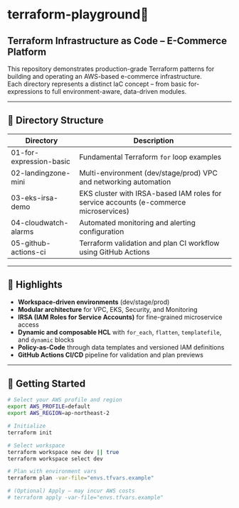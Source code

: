 # terraform-playground🌳

## Terraform Infrastructure as Code – E-Commerce Platform

This repository demonstrates production-grade Terraform patterns for building and operating an AWS-based e-commerce infrastructure.  
Each directory represents a distinct IaC concept – from basic for-expressions to full environment-aware, data-driven modules.

---

## 📁 Directory Structure

| Directory | Description |
|------------|-------------|
| 01-for-expression-basic | Fundamental Terraform `for` loop examples |
| 02-landingzone-mini | Multi-environment (dev/stage/prod) VPC and networking automation |
| 03-eks-irsa-demo | EKS cluster with IRSA-based IAM roles for service accounts (e-commerce microservices) |
| 04-cloudwatch-alarms | Automated monitoring and alerting configuration |
| 05-github-actions-ci | Terraform validation and plan CI workflow using GitHub Actions |

---

## 🧠 Highlights
- **Workspace-driven environments** (dev/stage/prod)
- **Modular architecture** for VPC, EKS, Security, and Monitoring
- **IRSA (IAM Roles for Service Accounts)** for fine-grained microservice access
- **Dynamic and composable HCL** with `for_each`, `flatten`, `templatefile`, and `dynamic` blocks
- **Policy-as-Code** through data templates and versioned IAM definitions
- **GitHub Actions CI/CD** pipeline for validation and plan previews

---

## 🚀 Getting Started
```bash
# Select your AWS profile and region
export AWS_PROFILE=default
export AWS_REGION=ap-northeast-2

# Initialize
terraform init

# Select workspace
terraform workspace new dev || true
terraform workspace select dev

# Plan with environment vars
terraform plan -var-file="envs.tfvars.example"

# (Optional) Apply — may incur AWS costs
# terraform apply -var-file="envs.tfvars.example"
